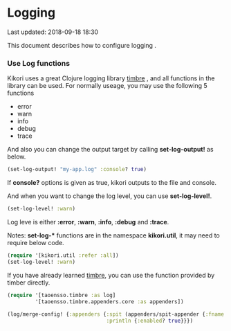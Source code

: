 # Logging

Last updated: 2018-09-18 18:30

This document describes how to configure logging .

### Use Log functions

Kikori uses a great Clojure logging library [timbre](https://github.com/ptaoussanis/timbre) , and all functions in the library
can be used. For normally useage, you may use the following 5 functions

 - error
 - warn
 - info
 - debug
 - trace

And also you can change the output target by calling __set-log-output!__ as below.

```clojure
(set-log-output! "my-app.log" :console? true)
```

If __console?__ options is given as true, kikori outputs to the file and console.

And when you want to change the log level, you can use __set-log-level!__.

```clojure
(set-log-level! :warn)
```

Log leve is either __:error__, __:warn__, __:info__, __:debug__ and __:trace__.

Notes: __set-log-*__ functions are in the namespace __kikori.util__, it may need to require
below code.

```clojure
(require '[kikori.util :refer :all])
(set-log-level! :warn)
```

If you have already learned [timbre](https://github.com/ptaoussanis/timbre), you can use
the function provided by timber directly.

```clojure
(require '[taoensso.timbre :as log]
         '[taoensso.timbre.appenders.core :as appenders])
	 
(log/merge-config! {:appenders {:spit (appenders/spit-appender {:fname fname})
                                :println {:enabled? true}}})
```

				  

